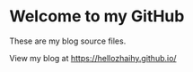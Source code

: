 # Welcome to my GitHub

These are my blog source files.

View my blog at <https://hellozhaihy.github.io/>
